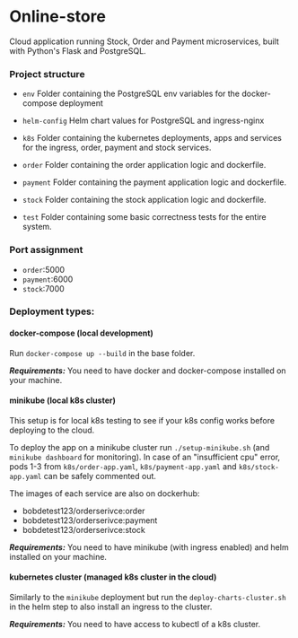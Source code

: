 # Online-store
Cloud application running Stock, Order and Payment microservices, built with Python's Flask and PostgreSQL.

### Project structure

* `env`
    Folder containing the PostgreSQL env variables for the docker-compose deployment

* `helm-config`
   Helm chart values for PostgreSQL and ingress-nginx

* `k8s`
    Folder containing the kubernetes deployments, apps and services for the ingress, order, payment and stock services.

* `order`
    Folder containing the order application logic and dockerfile.

* `payment`
    Folder containing the payment application logic and dockerfile.

* `stock`
    Folder containing the stock application logic and dockerfile.

* `test`
    Folder containing some basic correctness tests for the entire system.

### Port assignment

* `order`:5000
* `payment`:6000
* `stock`:7000

### Deployment types:

#### docker-compose (local development)

Run `docker-compose up --build` in the base folder.

***Requirements:*** You need to have docker and docker-compose installed on your machine.

#### minikube (local k8s cluster)

This setup is for local k8s testing to see if your k8s config works before deploying to the cloud.

To deploy the app on a minikube cluster run  `./setup-minikube.sh` (and `minikube dashboard` for monitoring). In case of an "insufficient cpu" error, pods 1-3 from `k8s/order-app.yaml`, `k8s/payment-app.yaml` and `k8s/stock-app.yaml` can be safely commented out.

The images of each service are also on dockerhub:
- bobdetest123/orderserivce:order
- bobdetest123/orderserivce:payment
- bobdetest123/orderserivce:stock


***Requirements:*** You need to have minikube (with ingress enabled) and helm installed on your machine.

#### kubernetes cluster (managed k8s cluster in the cloud)

Similarly to the `minikube` deployment but run the `deploy-charts-cluster.sh` in the helm step to also install an ingress to the cluster.

***Requirements:*** You need to have access to kubectl of a k8s cluster.

